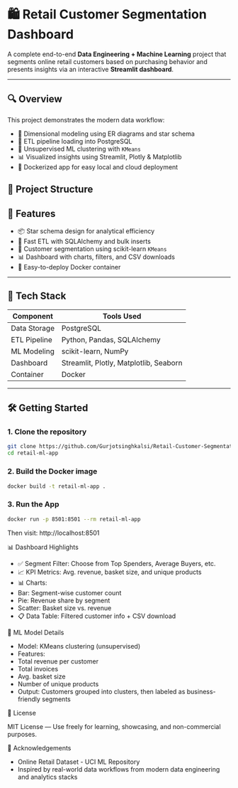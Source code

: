 # 🛍️ Retail Customer Segmentation Dashboard

A complete end-to-end **Data Engineering + Machine Learning** project that segments online retail customers based on purchasing behavior and presents insights via an interactive **Streamlit dashboard**.

---

## 🔍 Overview

This project demonstrates the modern data workflow:

- 📐 Dimensional modeling using ER diagrams and star schema
- 🔄 ETL pipeline loading into PostgreSQL
- 🤖 Unsupervised ML clustering with `KMeans`
- 📊 Visualized insights using Streamlit, Plotly & Matplotlib
- 🐳 Dockerized app for easy local and cloud deployment


## 📁 Project Structure

## 🚀 Features

- 📦 Star schema design for analytical efficiency
- 🔄 Fast ETL with SQLAlchemy and bulk inserts
- 🤖 Customer segmentation using scikit-learn `KMeans`
- 📊 Dashboard with charts, filters, and CSV downloads
- 🐳 Easy-to-deploy Docker container

---

## 🧠 Tech Stack

| Component     | Tools Used                             |
|---------------|-----------------------------------------|
| Data Storage  | PostgreSQL                              |
| ETL Pipeline  | Python, Pandas, SQLAlchemy              |
| ML Modeling   | scikit-learn, NumPy                     |
| Dashboard     | Streamlit, Plotly, Matplotlib, Seaborn  |
| Container     | Docker                                  |

---

## 🛠️ Getting Started

### 1. Clone the repository

```bash
git clone https://github.com/Gurjotsinghkalsi/Retail-Customer-Segmentation-Dashboard
cd retail-ml-app
```

### 2. Build the Docker image

```bash
docker build -t retail-ml-app .
```

### 3. Run the App

```bash
docker run -p 8501:8501 --rm retail-ml-app
```
Then visit: http://localhost:8501

📊 Dashboard Highlights
- ✅ Segment Filter: Choose from Top Spenders, Average Buyers, etc.
- 📈 KPI Metrics: Avg. revenue, basket size, and unique products
- 📊 Charts:
- Bar: Segment-wise customer count
- Pie: Revenue share by segment
- Scatter: Basket size vs. revenue
- 📋 Data Table: Filtered customer info + CSV download

🧠 ML Model Details
- Model: KMeans clustering (unsupervised)
- Features:
- Total revenue per customer
- Total invoices
- Avg. basket size
- Number of unique products
- Output: Customers grouped into clusters, then labeled as business-friendly segments

📄 License

MIT License — Use freely for learning, showcasing, and non-commercial purposes.

🙌 Acknowledgements
- Online Retail Dataset - UCI ML Repository
- Inspired by real-world data workflows from modern data engineering and analytics stacks